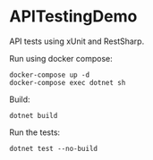 # APITestingDemo

API tests using xUnit and RestSharp.

Run using docker compose:

```
docker-compose up -d
docker-compose exec dotnet sh
```

Build:

```
dotnet build
```

Run the tests:

```
dotnet test --no-build
```